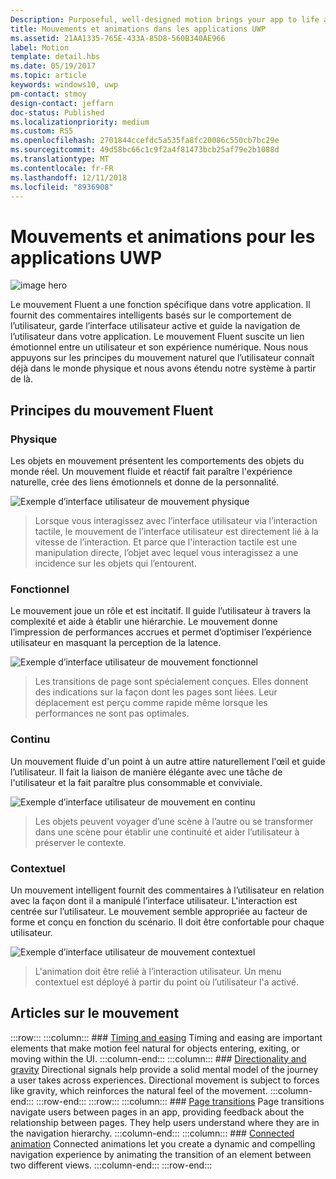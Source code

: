 ```yaml
---
Description: Purposeful, well-designed motion brings your app to life and makes the experience feel crafted and polished. Help users understand context changes, and tie experiences together with visual transitions.
title: Mouvements et animations dans les applications UWP
ms.assetid: 21AA1335-765E-433A-85D8-560B340AE966
label: Motion
template: detail.hbs
ms.date: 05/19/2017
ms.topic: article
keywords: windows10, uwp
pm-contact: stmoy
design-contact: jeffarn
doc-status: Published
ms.localizationpriority: medium
ms.custom: RS5
ms.openlocfilehash: 2701844ccefdc5a535fa8fc20086c550cb7bc29e
ms.sourcegitcommit: 49d58bc66c1c9f2a4f81473bcb25af79e2b1088d
ms.translationtype: MT
ms.contentlocale: fr-FR
ms.lasthandoff: 12/11/2018
ms.locfileid: "8936908"
---
```

# <a name="motion-for-uwp-apps"></a>Mouvements et animations pour les applications UWP

![image hero](images/header-motion2.svg)

Le mouvement Fluent a une fonction spécifique dans votre application. Il fournit des commentaires intelligents basés sur le comportement de l’utilisateur, garde l’interface utilisateur active et guide la navigation de l’utilisateur dans votre application. Le mouvement Fluent suscite un lien émotionnel entre un utilisateur et son expérience numérique. Nous nous appuyons sur les principes du mouvement naturel que l’utilisateur connaît déjà dans le monde physique et nous avons étendu notre système à partir de là.

## <a name="fluent-motion-principles"></a>Principes du mouvement Fluent

### <a name="physical"></a>Physique

Les objets en mouvement présentent les comportements des objets du monde réel. Un mouvement fluide et réactif fait paraître l'expérience naturelle, crée des liens émotionnels et donne de la personnalité.

![Exemple d’interface utilisateur de mouvement physique](images/Physical.gif)
> Lorsque vous interagissez avec l’interface utilisateur via l’interaction tactile, le mouvement de l’interface utilisateur est directement lié à la vitesse de l’interaction. Et parce que l'interaction tactile est une manipulation directe, l’objet avec lequel vous interagissez a une incidence sur les objets qui l’entourent.

### <a name="functional"></a>Fonctionnel

Le mouvement joue un rôle et est incitatif. Il guide l’utilisateur à travers la complexité et aide à établir une hiérarchie. Le mouvement donne l’impression de performances accrues et permet d’optimiser l’expérience utilisateur en masquant la perception de la latence.

![Exemple d’interface utilisateur de mouvement fonctionnel](images/functional.gif)
> Les transitions de page sont spécialement conçues. Elles donnent des indications sur la façon dont les pages sont liées. Leur déplacement est perçu comme rapide même lorsque les performances ne sont pas optimales.

### <a name="continuous"></a>Continu

Un mouvement fluide d'un point à un autre attire naturellement l'œil et guide l’utilisateur. Il fait la liaison de manière élégante avec une tâche de l'utilisateur et la fait paraître plus consommable et conviviale.

![Exemple d’interface utilisateur de mouvement en continu](images/continuous3.gif)
> Les objets peuvent voyager d’une scène à l’autre ou se transformer dans une scène pour établir une continuité et aider l’utilisateur à préserver le contexte.

### <a name="contextual"></a>Contextuel

Un mouvement intelligent fournit des commentaires à l’utilisateur en relation avec la façon dont il a manipulé l’interface utilisateur. L'interaction est centrée sur l’utilisateur. Le mouvement semble appropriée au facteur de forme et conçu en fonction du scénario. Il doit être confortable pour chaque utilisateur.

![Exemple d’interface utilisateur de mouvement contextuel](images/Contextual.gif)
> L'animation doit être relié à l’interaction utilisateur. Un menu contextuel est déployé à partir du point où l’utilisateur l'a activé. 

## <a name="motion-articles"></a>Articles sur le mouvement

:::row:::
    :::column:::
        ### [Timing and easing](timing-and-easing.md)
        Timing and easing are important elements that make motion feel natural for objects entering, exiting, or moving within the UI.
    :::column-end:::
    :::column:::
        ### [Directionality and gravity](directionality-and-gravity.md)
        Directional signals help provide a solid mental model of the journey a user takes across experiences. Directional movement is subject to forces like gravity, which reinforces the natural feel of the movement.
    :::column-end:::
:::row-end:::
:::row:::
    :::column:::
        ### [Page transitions](page-transitions.md)
        Page transitions navigate users between pages in an app, providing feedback about the relationship between pages. They help users understand where they are in the navigation hierarchy.
    :::column-end:::
    :::column:::
        ### [Connected animation](connected-animation.md)
        Connected animations let you create a dynamic and compelling navigation experience by animating the transition of an element between two different views.
    :::column-end:::
:::row-end:::
